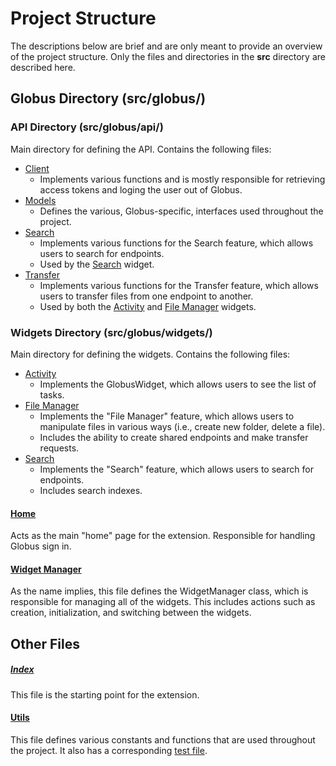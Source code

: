 # Project Structure
The descriptions below are brief and are only meant to provide an overview of the project structure. Only the files and directories in the **src** directory are described here.

## Globus Directory (src/globus/)

### API Directory (src/globus/api/)
Main directory for defining the API. Contains the following files:
* [Client](../../../src/globus/api/client.ts)
    * Implements various functions and is mostly responsible for retrieving access tokens and loging the user out of Globus.
* [Models](../../../src/globus/api/models.ts)
    * Defines the various, Globus-specific, interfaces used throughout the project.
* [Search](../../../src/globus/api/search.ts)
    * Implements various functions for the Search feature, which allows users to search for endpoints.
    * Used by the [Search](../../../src/globus/widgets/search.ts) widget.
* [Transfer](../../../src/globus/api/transfer.ts)
    * Implements various functions for the Transfer feature, which allows users to transfer files from one endpoint to another.
    * Used by both the [Activity](../../../src/globus/widgets/activity.ts) and [File Manager](../../../src/globus/widgets/file_manager.ts) widgets.

### Widgets Directory (src/globus/widgets/)
Main directory for defining the widgets. Contains the following files:
* [Activity](../../../src/globus/widgets/activity.ts)
    * Implements the GlobusWidget, which allows users to see the list of tasks.
* [File Manager](../../../src/globus/widgets/file_manager.ts)
    * Implements the "File Manager" feature, which allows users to manipulate files in various ways (i.e., create new folder, delete a file).
    * Includes the ability to create shared endpoints and make transfer requests.
* [Search](../../../src/globus/widgets/search.ts)
    * Implements the "Search" feature, which allows users to search for endpoints.
    * Includes search indexes.

#### [Home](../../../src/globus/home.ts)
Acts as the main "home" page for the extension. Responsible for handling Globus sign in.

#### [Widget Manager](../../../src/globus/widget_manager.ts)
As the name implies, this file defines the WidgetManager class, which is responsible for managing all of the widgets. This includes actions such as creation, initialization, and switching between the widgets.

## Other Files

##### [Index](../../../src/index.ts)
This file is the starting point for the extension.

#### [Utils](../../../src/utils.ts)
This file defines various constants and functions that are used throughout the project. It also has a corresponding [test file](../../../src/utils.spec.ts).